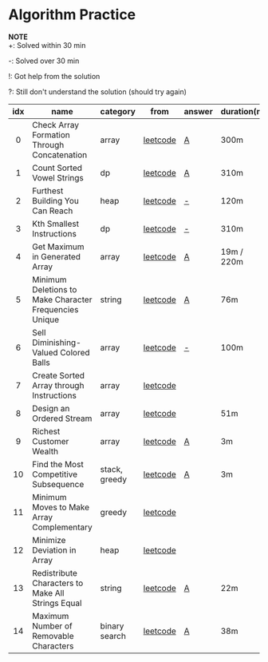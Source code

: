 # Algorithm Practice
    

**NOTE**  
+: Solved within 30 min

-: Solved over 30 min

!: Got help from the solution

?: Still don't understand the solution (should try again)


| idx | name                  | category | from | answer | duration(m) | note |
|:---:|-----------------------|----------|------|--------|-------------|------|
| 0   | Check Array Formation Through Concatenation | array | [leetcode](https://leetcode.com/contest/weekly-contest-213/problems/check-array-formation-through-concatenation/) | [A](array/check-array-formation-through-concatenation.py) | 300m | - |
| 1   | Count Sorted Vowel Strings | dp | [leetcode](https://leetcode.com/contest/weekly-contest-213/problems/count-sorted-vowel-strings/) | [A](dp/count-sorted-vowel-strings.py) | 310m | - |
| 2   | Furthest Building You Can Reach | heap | [leetcode](https://leetcode.com/contest/weekly-contest-213/problems/furthest-building-you-can-reach/) | [-](heap/furthest-building-you-can-reach.py) | 120m | ? |
| 3   | Kth Smallest Instructions | dp | [leetcode](https://leetcode.com/contest/weekly-contest-213/problems/kth-smallest-instructions/) | [-](dp/kth-smallest-instructions.py) | 310m | ? |
| 4   | Get Maximum in Generated Array | array | [leetcode](https://leetcode.com/contest/weekly-contest-214/problems/get-maximum-in-generated-array/) | [A](array/get-maximum-in-generated-array.py) | 19m / 220m  | + |
| 5   | Minimum Deletions to Make Character Frequencies Unique | string | [leetcode](https://leetcode.com/contest/weekly-contest-214/problems/minimum-deletions-to-make-character-frequencies-unique/) | [A](string/minimum-deletions-to-make-character-frequencies-unique.py) | 76m  | - |
| 6   | Sell Diminishing-Valued Colored Balls | array | [leetcode](https://leetcode.com/contest/weekly-contest-214/problems/sell-diminishing-valued-colored-balls/) | [-](array/sell-diminishing-valued-colored-balls.py) | 100m  | ? |
| 7   | Create Sorted Array through Instructions | array | [leetcode](https://leetcode.com/contest/weekly-contest-214/problems/create-sorted-array-through-instructions/) |  |   | ? |
| 8   | Design an Ordered Stream | array | [leetcode](https://leetcode.com/contest/weekly-contest-215/problems/design-an-ordered-stream/) |  | 51m | ? |
| 9   | Richest Customer Wealth | array | [leetcode](https://leetcode.com/contest/weekly-contest-217/problems/richest-customer-wealth/) | [A](array/richest-customer-wealth.py) | 3m | + |
| 10   | Find the Most Competitive Subsequence | stack, greedy | [leetcode](https://leetcode.com/contest/weekly-contest-217/problems/find-the-most-competitive-subsequence/) | [A](stack/find-the-most-competitive-subsequence.py) | 3m | + |
| 11   | Minimum Moves to Make Array Complementary | greedy | [leetcode](https://leetcode.com/contest/weekly-contest-217/problems/minimum-moves-to-make-array-complementary/) |  |  | ? |
| 12   | Minimize Deviation in Array | heap | [leetcode](https://leetcode.com/contest/weekly-contest-217/problems/minimize-deviation-in-array/) |  |  | ? |
| 13   | Redistribute Characters to Make All Strings Equal | string | [leetcode](https://leetcode.com/problems/redistribute-characters-to-make-all-strings-equal/) | [A](string/redistribute-characters-to-make-all-strings-equal.py) | 22m | + |
| 14   | Maximum Number of Removable Characters | binary search | [leetcode](https://leetcode.com/problems/maximum-number-of-removable-characters/) | [A](string/maximum-number-of-removable-characters.py) | 38m | ! |
